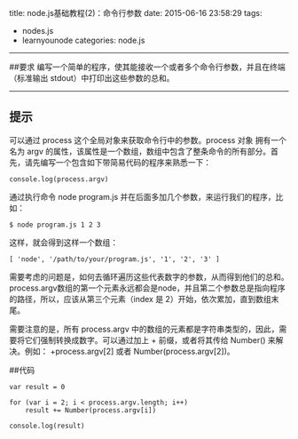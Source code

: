 title: node.js基础教程(2)：命令行参数
date: 2015-06-16 23:58:29
tags:
- nodes.js
- learnyounode
categories: node.js
---
##要求
编写一个简单的程序，使其能接收一个或者多个命令行参数，并且在终端（标准输出 stdout）中打印出这些参数的总和。

-------------------------------------------------------------------------------

## 提示

可以通过 process 这个全局对象来获取命令行中的参数。process 对象 拥有一个名为 argv 的属性，该属性是一个数组，数组中包含了整条命令的所有部分。首先，请先编写一个包含如下带简易代码的程序来熟悉一下：

    console.log(process.argv)

通过执行命令 node program.js 并在后面多加几个参数，来运行我们的程序，比如：

    $ node program.js 1 2 3

这样，就会得到这样一个数组：

    [ 'node', '/path/to/your/program.js', '1', '2', '3' ]

需要考虑的问题是，如何去循环遍历这些代表数字的参数，从而得到他们的总和。process.argv数组的第一个元素永远都会是node，并且第二个参数总是指向程序的路径，所以，应该从第三个元素（index 是 2）开始，依次累加，直到数组末尾。

需要注意的是，所有 process.argv 中的数组的元素都是字符串类型的，因此，需要将它们强制转换成数字。可以通过加上 + 前缀，或者将其传给 Number() 来解决。例如： +process.argv[2] 或者 Number(process.argv[2])。

##代码

	var result = 0

	for (var i = 2; i < process.argv.length; i++)
		result += Number(process.argv[i])

	console.log(result)